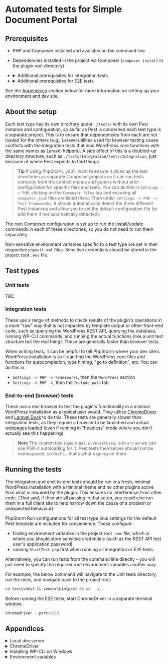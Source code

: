 # Automated tests for Simple Document Portal

## Prerequisites

- PHP and Composer installed and available on the command line
- Dependencies installed in the project via Composer (`composer install` in the plugin root directory).

- <details>
	<summary>Additional prerequisites for integration tests</summary>
	
	- Local WordPress installation with:
		- the Simple Document Portal plugin installed and active
		- site URL matching the one in `phpunit.xml` (or update that file)
		- test user accounts as per the `./herdpress.json` file in the project root
		- `.env` file in the project root containing an application password for the `rest-api-test-account` user, using key `REST_API_TEST_APPLICATION_PASSWORD=`
		- ability for the REST API test user to access all the required endpoints in a local environment
	  - WP-CLI installed and available in your PATH.
	</details>
	
- <details>
	<summary>Additional prerequisites for E2E tests</summary>
	
	- Local WordPress installation with:
		- the Simple Document Portal plugin installed and active
		- site URL matching the one in `phpunit.xml` (or update that file)
		- test user accounts as per the `./herdpress.json` file in the project root
	  - Chrome and ChromeDriver installed and available in your PATH (for browser tests).
	</details>

See the [Appendices](#appendices) section below for more information on setting up your environment and dev site.

## About the setup

Each test type has its own directory under `./tests/` with its own Pest instance and configuration, so as far as Pest is concerned each test type is a separate project. This is to ensure that dependencies from each are not loaded for the others (e.g., Laravel utilities used for browser testing cause conflicts with the integration tests that load WordPress core functions with the same names as Laravel helpers). A side effect of this is a doubled-up directory structure, such as `./tests/Integration/tests/Integration`, just because of where Pest expects to find things.

> **Tip**
> If using PhpStorm, you'll want to ensure it picks up the test directories as separate Composer projects so it can run tests correctly from the context menus and gutters without prior configuration for specific files and tests. You can do this in `Settings -> PHP`, clicking on the `Composer files` tab and ensuring all `composer.json` files are listed there. Then under `Settings -> PHP -> Test Frameworks`, it should automatically detect the three different Pest instances and allow you to set the default configuration file (or add them if not automatically detected).

The root Composer configuration is set up to run the install/update commands in each of these directories, so you do not need to run them separately.

Non-sensitive environment variables specific to a test type are set in their respective `phpunit.xml` files. Sensitive credentials should be stored in the project root `.env` file.

## Test types

### Unit tests

TBC

### Integration tests

These use a range of methods to check results of the plugin's operations in a more "raw" way that is not impacted by template output or other front-end code, such as querying the WordPress REST API, querying the database, running WP-CLI commands, and running the actual functions (like a unit test structure but the real thing). These are generally faster than browser tests. 

When writing tests, it can be helpful to tell PhpStorm where your dev site's WordPress installation is so it can find the WordPress core files and functions for autocompletion, type hinting, "go to definition", etc. You can do this in:
- `Settings -> PHP -> Frameworks`, then the `WordPress` section
- `Settings -> PHP ->`, then the `Include path` tab.

### End-to-end (browser) tests

These use a real browser to test the plugin's functionality in a minimal WordPress installation as a typical user would. They utilise [ChromeDriver](https://github.com/php-webdriver/php-webdriver/wiki/Chrome) and [Laravel Dusk](https://laravel.com/docs/12.x/dusk) to do this. These tests are generally slower than integration tests, as they require a browser to be launched and actual webpages loaded (even if running in "headless" mode where you don't actually see this happening).

> **Note**
> The custom test case class, `DuskTestCase`, is in `src` so we can use PSR-4 autoloading for it. Pest tests themselves should not be namespaced, so that's...that's what's going on there.

## Running the tests

The integration and end-to-end tests should be run in a fresh, minimal WordPress installation with a minimal theme and no other plugins active than what is required by the plugin. This ensures no interference from other code. (That said, if they are all passing in that setup, you _could_ also run them in a full client site to help narrow down the cause of a problem or unexpected behaviour).

PhpStorm Run configurations for all test type plus settings for the default Pest template are included for convenience. These configure:
- finding environment variables in the project root `.env` file, which is where you should store sensitive credentials (such as the REST API test user's application password)
- running `StartTest.php` first when running all integration or E2E tests.

Alternatively, you can run tests from the command line directly - you will just need to specify the required root environment variables another way. 

For example, the below command will navigate to the Unit tests directory, run the tests, and navigate back to the project root:

```powershell
cd tests\Unit && vendor\bin\pest && cd ..\..
```

Before running the E2E tests, start ChromeDriver in a separate terminal window:

```powershell
chromedriver --port=9515
```


## Appendices

<details>
<summary>Local dev server</summary>

You can use any local dev server setup you like. Optionally if you are on Windows, you can use my "HerdPress" script to quickly set up and clean up dev sites on your local machine using Laravel Herd. This will also take care of setting up the REST API test user's application password as described above.

Set it up as per the [HerdPress Gist](https://gist.github.com/doubleedesign/f61f25ef8096c30eb8ae4117d76cb185) and then run:

```powershell
herdpress docportal
```
</details>

<details>
<summary>ChromeDriver</summary>

In Windows, you can install ChromeDriver using [Chocolatey](https://community.chocolatey.org/):

```powershell
choco install chromedriver
```
</details>

<details>
	<summary>Installing WP-CLI on Windows</summary>

Download it:
```powershell
curl -O https://raw.githubusercontent.com/wp-cli/builds/gh-pages/phar/wp-cli.phar
```

Check it:
```powershell
php wp-cli.phar --info
```

Create a batch script called `wp.bat` to alias the `wp` command, and put it in your Herd `bin` folder or another location your PATH is aware of:
```
@echo off
php "C:\Users\{YOUR_USERNAME}\wp-cli.phar" %*
```

Check that it works:
```powershell
wp --info
```
</details>

<details>
<summary>Environment variables</summary>

For portability, non-sensitive and persistent environment variables for the tests, such as the site URL, are stored in the `phpunit.xml` files for each test type. These values are committed to Git.

Sensitive credentials should be stored in the `.env` file in the project root, with only keys committed to Git - not sensitive values.
</details>

